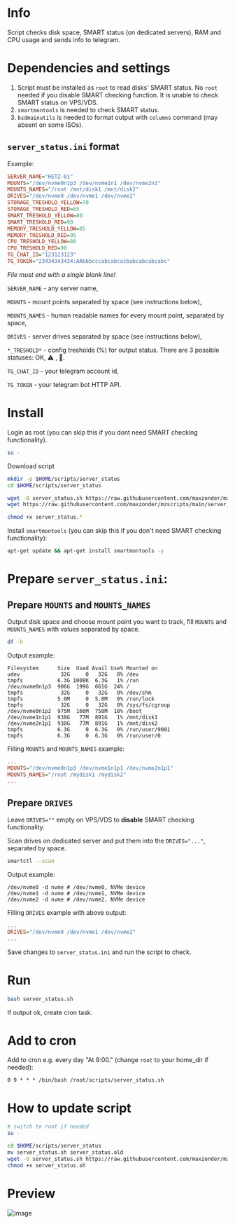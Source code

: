 # Info
Script checks disk space, SMART status (on dedicated servers), RAM and CPU usage and sends info to telegram.

# Dependencies and settings
1. Script must be installed as `root` to read disks' SMART status. No `root` needed if you disable SMART checking function. It is unable to check SMART status on VPS/VDS.
2. `smartmontools` is needed to check SMART status.
3. `bsdmainutils` is needed to format output with `columns` command (may absent on some ISOs).

## `server_status.ini` format

Example:

```ini
SERVER_NAME="HETZ-01"
MOUNTS="/dev/nvme0n1p3 /dev/nvme1n1 /dev/nvme2n1"
MOUNTS_NAMES="/root /mnt/disk1 /mnt/disk2"
DRIVES="/dev/nvme0 /dev/nvme1 /dev/nvme2"
STORAGE_TRESHOLD_YELLOW=70
STORAGE_TRESHOLD_RED=85
SMART_TRESHOLD_YELLOW=80
SMART_TRESHOLD_RED=90
MEMORY_TRESHOLD_YELLOW=85
MEMORY_TRESHOLD_RED=95
CPU_TRESHOLD_YELLOW=80
CPU_TRESHOLD_RED=90
TG_CHAT_ID="123123123"
TG_TOKEN="23434343434:AAbbbcccabcabcacbabcabcabcabc"


```
_File must end with a single blank line!_

`SERVER_NAME` - any server name,

`MOUNTS` - mount points separated by space (see instructions below),

`MOUNTS_NAMES` - human readable names for every mount point, separated by space,

`DRIVES` - server drives separated by space (see instructions below),

`*_TRESHOLD*` - config tresholds (%) for output status. There are 3 possible statuses: OK, :warning: , :red_circle:.

`TG_CHAT_ID` - your telegram account id,

`TG_TOKEN` - your telegram bot HTTP API.


# Install

Login as root (you can skip this if you dont need SMART checking functionality).

```bash
su -
```

Download script

```bash
mkdir -p $HOME/scripts/server_status
cd $HOME/scripts/server_status

wget -O server_status.sh https://raw.githubusercontent.com/maxzonder/mzscripts/main/server_status/server_status.sh
wget https://raw.githubusercontent.com/maxzonder/mzscripts/main/server_status/server_status.ini

chmod +x server_status.*
```

Install `smartmontools` (you can skip this if you don't need SMART checking functionality):

```bash
apt-get update && apt-get install smartmontools -y
```

# Prepare `server_status.ini`:

## Prepare `MOUNTS` and `MOUNTS_NAMES`

Output disk space and choose mount point you want to track, fill `MOUNTS` and `MOUNTS_NAMES` with values separated by space.

```bash
df -h
```

Output example:

```
Filesystem      Size  Used Avail Use% Mounted on
udev             32G     0   32G   0% /dev
tmpfs           6.3G 1008K  6.3G   1% /run
/dev/nvme0n1p3  906G  199G  661G  24% /
tmpfs            32G     0   32G   0% /dev/shm
tmpfs           5.0M     0  5.0M   0% /run/lock
tmpfs            32G     0   32G   0% /sys/fs/cgroup
/dev/nvme0n1p2  975M  166M  758M  18% /boot
/dev/nvme1n1p1  938G   77M  891G   1% /mnt/disk1
/dev/nvme2n1p1  938G   77M  891G   1% /mnt/disk2
tmpfs           6.3G     0  6.3G   0% /run/user/9001
tmpfs           6.3G     0  6.3G   0% /run/user/0
```

Filling `MOUNTS` and `MOUNTS_NAMES` example:

```ini
...
MOUNTS="/dev/nvme0n1p3 /dev/nvme1n1p1 /dev/nvme2n1p1"
MOUNTS_NAMES="/root /mydisk1 /mydisk2"
...
```

## Prepare `DRIVES`

Leave `DRIVES=""` empty on VPS/VDS to **disable** SMART checking functionality.

Scan drives on dedicated server and put them into the `DRIVES="..."`, separated by space.

```bash
smartctl --scan
```

Output example:

```
/dev/nvme0 -d nvme # /dev/nvme0, NVMe device
/dev/nvme1 -d nvme # /dev/nvme1, NVMe device
/dev/nvme2 -d nvme # /dev/nvme2, NVMe device
```

Filling `DRIVES` example with above output:

```ini
...
DRIVES="/dev/nvme0 /dev/nvme1 /dev/nvme2"
...
```

Save changes to `server_status.ini` and run the script to check.

# Run

```bash
bash server_status.sh
```

If output ok, create cron task.

# Add to cron
Add to cron e.g. every day "At 9:00." (change `root` to your home_dir if needed):

```
0 9 * * * /bin/bash /root/scripts/server_status.sh
```

# How to update script

```bash
# switch to root if needed
su -

cd $HOME/scripts/server_status
mv server_status.sh server_status.old
wget -O server_status.sh https://raw.githubusercontent.com/maxzonder/mzscripts/main/server_status/server_status.sh
chmod +x server_status.sh
```

# Preview
![image](https://user-images.githubusercontent.com/73627790/189493552-fe5fea49-16b9-4342-b2a2-ca2550692aa1.png)
